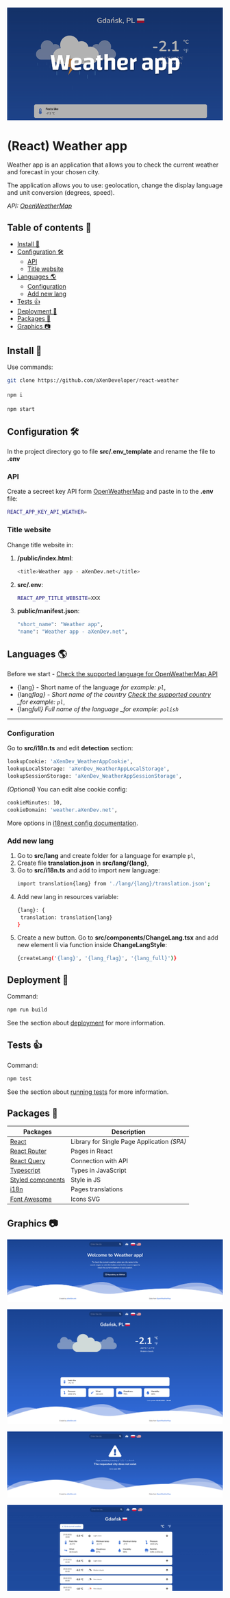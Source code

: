 ![GitHub Header](https://github.com/aXenDeveloper/react-weather/blob/main/screenshots/githubHeader.png?raw=true)

# (React) Weather app

Weather app is an application that allows you to check the current weather and forecast in your chosen city.

The application allows you to use: geolocation, change the display language and unit conversion (degrees, speed).

_API: [OpenWeatherMap](https://openweathermap.org/)_

## Table of contents 📖

- [Install 🧰](#install-)
- [Configuration 🛠️](#configuration-%EF%B8%8F)
  - [API](#api)
  - [Title website](#title-website)
- [Languages 🌎](#languages-)
  - [Configuration](#configuration)
  - [Add new lang](#add-new-lang)
- [Tests 👍](#tests-)
- [Deployment 🔨](#deployment-)
- [Packages 📂](#packages-)
- [Graphics 📷](#graphics-)

## Install 🧰

Use commands:

```bash
git clone https://github.com/aXenDeveloper/react-weather

npm i

npm start
```

## Configuration 🛠️

In the project directory go to file **src/.env_template** and rename the file to **.env**

### API

Create a secreet key API form [OpenWeatherMap](https://openweathermap.org/) and paste in to the **.env** file:

```bash
REACT_APP_KEY_API_WEATHER=
```

### Title website

Change title website in:

1. **/public/index.html**:
   ```bash
   <title>Weather app - aXenDev.net</title>
   ```
2. **src/.env**:

   ```bash
   REACT_APP_TITLE_WEBSITE=XXX
   ```

3. **public/manifest.json**:
   ```bash
   "short_name": "Weather app",
   "name": "Weather app - aXenDev.net",
   ```

## Languages 🌎

Before we start - [Check the supported language for OpenWeatherMap API](https://openweathermap.org/current#multi)

- {lang} - Short name of the language _for example: `pl`_,
- {lang*flag} - Short name of the country [Check the supported country](https://flagpedia.net/index) \_for example: `pl`*,
- {lang*full} Full name of the language \_for example: `polish`*

---

### Configuration

Go to **src/i18n.ts** and edit **detection** section:

```bash
lookupCookie: 'aXenDev_WeatherAppCookie',
lookupLocalStorage: 'aXenDev_WeatherAppLocalStorage',
lookupSessionStorage: 'aXenDev_WeatherAppSessionStorage',
```

_(Optional)_ You can edit alse cookie config:

```bash
cookieMinutes: 10,
cookieDomain: 'weather.aXenDev.net',
```

More options in [i18next config documentation](https://www.i18next.com/overview/configuration-options).

### Add new lang

1. Go to **src/lang** and create folder for a language for example `pl`,
2. Create file **translation.json** in **src/lang/{lang}**,
3. Go to **src/i18n.ts** and add to import new language:
   ```bash
   import translation{lang} from './lang/{lang}/translation.json';
   ```
4. Add new lang in resources variable:
   ```bash
   {lang}: {
   	translation: translation{lang}
   }
   ```
5. Create a new button. Go to **src/components/ChangeLang.tsx** and add new element li via function inside **ChangeLangStyle**:
   ```bash
   {createLang('{lang}', '{lang_flag}', '{lang_full}')}
   ```

## Deployment 🔨

Command:

```bash
npm run build
```

See the section about [deployment](https://facebook.github.io/create-react-app/docs/deployment) for more information.

## Tests 👍

Command:

```bash
npm test
```

See the section about [running tests](https://facebook.github.io/create-react-app/docs/running-tests) for more information.

## Packages 📂

| Packages                                            | Description                                 |
| --------------------------------------------------- | ------------------------------------------- |
| [React](https://reactjs.org/)                       | Library for Single Page Application _(SPA)_ |
| [React Router](https://reactrouter.com/)            | Pages in React                              |
| [React Query](https://react-query.tanstack.com/)    | Connection with API                         |
| [Typescript](https://www.typescriptlang.org/)       | Types in JavaScript                         |
| [Styled components](https://styled-components.com/) | Style in JS                                 |
| [i18n](https://react.i18next.com/)                  | Pages translations                          |
| [Font Awesome](https://fontawesome.com/)            | Icons SVG                                   |

## Graphics 📷

![1](https://github.com/aXenDeveloper/react-weather/blob/main/screenshots/1-min.png?raw=true)

![2](https://github.com/aXenDeveloper/react-weather/blob/main/screenshots/2-min.png?raw=true)

![3](https://github.com/aXenDeveloper/react-weather/blob/main/screenshots/3-min.png?raw=true)

![4](https://github.com/aXenDeveloper/react-weather/blob/main/screenshots/4-min.png?raw=true)

